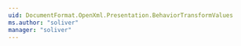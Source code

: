 ```yaml
---
uid: DocumentFormat.OpenXml.Presentation.BehaviorTransformValues
ms.author: "soliver"
manager: "soliver"
---
```

